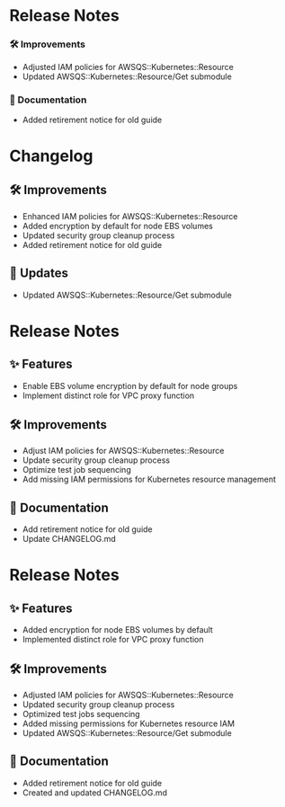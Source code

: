# Release Notes

### 🛠 Improvements
- Adjusted IAM policies for AWSQS::Kubernetes::Resource
- Updated AWSQS::Kubernetes::Resource/Get submodule

### 📝 Documentation
- Added retirement notice for old guide

# Changelog

## 🛠 Improvements
- Enhanced IAM policies for AWSQS::Kubernetes::Resource
- Added encryption by default for node EBS volumes
- Updated security group cleanup process
- Added retirement notice for old guide

## 🔄 Updates
- Updated AWSQS::Kubernetes::Resource/Get submodule

# Release Notes

## ✨ Features
- Enable EBS volume encryption by default for node groups
- Implement distinct role for VPC proxy function

## 🛠 Improvements
- Adjust IAM policies for AWSQS::Kubernetes::Resource
- Update security group cleanup process
- Optimize test job sequencing
- Add missing IAM permissions for Kubernetes resource management

## 📝 Documentation
- Add retirement notice for old guide
- Update CHANGELOG.md

# Release Notes

## ✨ Features
- Added encryption for node EBS volumes by default
- Implemented distinct role for VPC proxy function

## 🛠 Improvements
- Adjusted IAM policies for AWSQS::Kubernetes::Resource
- Updated security group cleanup process
- Optimized test jobs sequencing
- Added missing permissions for Kubernetes resource IAM
- Updated AWSQS::Kubernetes::Resource/Get submodule

## 📝 Documentation
- Added retirement notice for old guide
- Created and updated CHANGELOG.md


